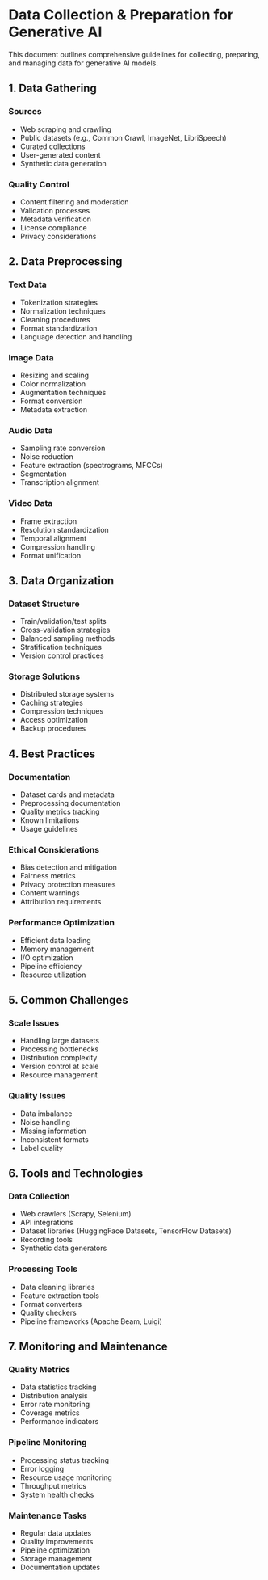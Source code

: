 # Data Collection & Preparation for Generative AI

This document outlines comprehensive guidelines for collecting, preparing, and managing data for generative AI models.

## 1. Data Gathering

### Sources
- Web scraping and crawling
- Public datasets (e.g., Common Crawl, ImageNet, LibriSpeech)
- Curated collections
- User-generated content
- Synthetic data generation

### Quality Control
- Content filtering and moderation
- Validation processes
- Metadata verification
- License compliance
- Privacy considerations

## 2. Data Preprocessing

### Text Data
- Tokenization strategies
- Normalization techniques
- Cleaning procedures
- Format standardization
- Language detection and handling

### Image Data
- Resizing and scaling
- Color normalization
- Augmentation techniques
- Format conversion
- Metadata extraction

### Audio Data
- Sampling rate conversion
- Noise reduction
- Feature extraction (spectrograms, MFCCs)
- Segmentation
- Transcription alignment

### Video Data
- Frame extraction
- Resolution standardization
- Temporal alignment
- Compression handling
- Format unification

## 3. Data Organization

### Dataset Structure
- Train/validation/test splits
- Cross-validation strategies
- Balanced sampling methods
- Stratification techniques
- Version control practices

### Storage Solutions
- Distributed storage systems
- Caching strategies
- Compression techniques
- Access optimization
- Backup procedures

## 4. Best Practices

### Documentation
- Dataset cards and metadata
- Preprocessing documentation
- Quality metrics tracking
- Known limitations
- Usage guidelines

### Ethical Considerations
- Bias detection and mitigation
- Fairness metrics
- Privacy protection measures
- Content warnings
- Attribution requirements

### Performance Optimization
- Efficient data loading
- Memory management
- I/O optimization
- Pipeline efficiency
- Resource utilization

## 5. Common Challenges

### Scale Issues
- Handling large datasets
- Processing bottlenecks
- Distribution complexity
- Version control at scale
- Resource management

### Quality Issues
- Data imbalance
- Noise handling
- Missing information
- Inconsistent formats
- Label quality

## 6. Tools and Technologies

### Data Collection
- Web crawlers (Scrapy, Selenium)
- API integrations
- Dataset libraries (HuggingFace Datasets, TensorFlow Datasets)
- Recording tools
- Synthetic data generators

### Processing Tools
- Data cleaning libraries
- Feature extraction tools
- Format converters
- Quality checkers
- Pipeline frameworks (Apache Beam, Luigi)

## 7. Monitoring and Maintenance

### Quality Metrics
- Data statistics tracking
- Distribution analysis
- Error rate monitoring
- Coverage metrics
- Performance indicators

### Pipeline Monitoring
- Processing status tracking
- Error logging
- Resource usage monitoring
- Throughput metrics
- System health checks

### Maintenance Tasks
- Regular data updates
- Quality improvements
- Pipeline optimization
- Storage management
- Documentation updates
